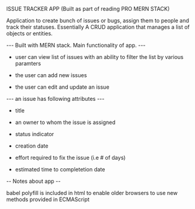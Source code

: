 ISSUE TRACKER APP (Built as part of reading PRO MERN STACK)

Application to create bunch of issues or bugs, assign them to people and track their statuses. Essentially A CRUD application that manages a list of objects or entities. 

--- Built with MERN stack. Main functionality of app. --- 

- user can view list of issues with an ability to filter the list by various paramters 

- the user can add new issues

- the user can edit and update an issue 

--- an issue has following attributes --- 

- title 

- an owner to whom the issue is assigned 

- status indicator 

- creation date 

- effort required to fix the issue (i.e # of days)

- estimated time to completetion date 

-- Notes about app --

babel polyfill is included in html to enable older browsers to use new methods provided in ECMAScript 


